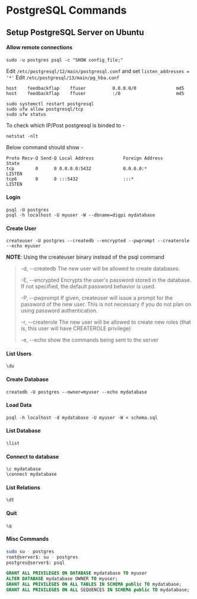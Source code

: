 # PostgreSQL Commands

## Setup PostgreSQL Server on Ubuntu

#### Allow remote connections

```
sudo -u postgres psql -c "SHOW config_file;"
```
Edit `/etc/postgresql/12/main/postgresql.conf` and set `listen_addresses = '*'`
Edit `/etc/postgresql/13/main/pg_hba.conf` 

```
host    feedbackflap    ffuser          0.0.0.0/0               md5
host    feedbackflap    ffuser          :/0                     md5
```

```
sudo systemctl restart postgresql
sudo ufw allow postgresql/tcp
sudo ufw status
```

To check which IP/Post postgresql is binded to -
```
netstat -nlt
```

Below command should show -
```
Proto Recv-Q Send-Q Local Address           Foreign Address         State
tcp        0      0 0.0.0.0:5432            0.0.0.0:*               LISTEN
tcp6       0      0 :::5432                 :::*                    LISTEN
```

#### Login

```
psql -U postgres
psql -h localhost -U myuser -W --dbname=digpi mydatabase
```

#### Create User

```
createuser -U postgres --createdb --encrypted --pwprompt --createrole --echo myuser
```
**NOTE**: Using the createuser binary instead of the psql command

> -d, --createdb
> The new user will be allowed to create databases.
> 
> -E, --encrypted
> Encrypts the user's password stored in the database. If not specified, the default password behavior is used.
> 
> -P, --pwprompt
> If given, createuser will issue a prompt for the password of the new user. This is not necessary if you do not plan on using password authentication.
> 
> -r, --createrole
> The new user will be allowed to create new roles (that is, this user will have CREATEROLE privilege)
> 
> -e, --echo
> show the commands being sent to the server

#### List Users

```
\du
```

#### Create Database

```
createdb -U postgres --owner=myuser --echo mydatabase
```

#### Load Data

```
psql -h localhost -d mydatabase -U myuser -W < schema.sql
```


#### List Database

```
\list
```

#### Connect to database

```
\c mydatabase
\connect mydatabase
```

#### List Relations

```
\dt
```

#### Quit

```
\q
```





#### Misc Commands

```sh
sudo su - postgres
root@server$: su - postgres
postgres@server$: psql
```

```sql
GRANT ALL PRIVILEGES ON DATABASE mydatabase TO myuser    
ALTER DATABASE mydatabase OWNER TO myuser;
GRANT ALL PRIVILEGES ON ALL TABLES IN SCHEMA public TO mydatabase;
GRANT ALL PRIVILEGES ON ALL SEQUENCES IN SCHEMA public TO mydatabase;
```

